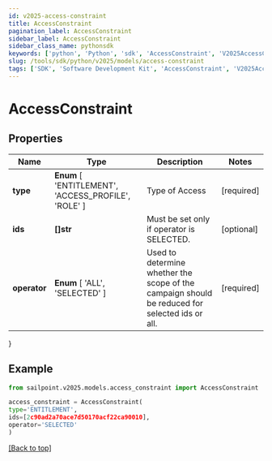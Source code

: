 ```yaml
---
id: v2025-access-constraint
title: AccessConstraint
pagination_label: AccessConstraint
sidebar_label: AccessConstraint
sidebar_class_name: pythonsdk
keywords: ['python', 'Python', 'sdk', 'AccessConstraint', 'V2025AccessConstraint'] 
slug: /tools/sdk/python/v2025/models/access-constraint
tags: ['SDK', 'Software Development Kit', 'AccessConstraint', 'V2025AccessConstraint']
---
```


# AccessConstraint


## Properties

Name | Type | Description | Notes
------------ | ------------- | ------------- | -------------
**type** |  **Enum** [  'ENTITLEMENT',    'ACCESS_PROFILE',    'ROLE' ] | Type of Access | [required]
**ids** | **[]str** | Must be set only if operator is SELECTED. | [optional] 
**operator** |  **Enum** [  'ALL',    'SELECTED' ] | Used to determine whether the scope of the campaign should be reduced for selected ids or all. | [required]
}

## Example

```python
from sailpoint.v2025.models.access_constraint import AccessConstraint

access_constraint = AccessConstraint(
type='ENTITLEMENT',
ids=[2c90ad2a70ace7d50170acf22ca90010],
operator='SELECTED'
)

```
[[Back to top]](#) 

